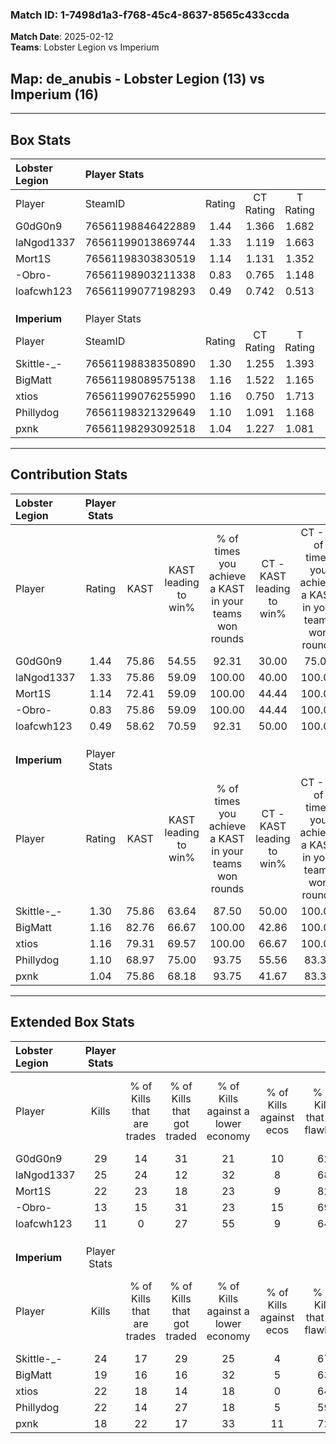 ### Match ID: 1-7498d1a3-f768-45c4-8637-8565c433ccda  
**Match Date**: 2025-02-12  
**Teams**: Lobster Legion vs Imperium  

## **Map**: de_anubis - Lobster Legion (13) vs Imperium (16)  
---  

## Box Stats  

| **Lobster Legion** | Player Stats      |        |           |          |       |       |       |         |        |      |     |
| :- | :- | :-: | :-: | :-: | :-: | :-: | :-: | :-: | :-: | :-: | :-: |
| Player             | SteamID           | Rating | CT Rating | T Rating | KAST  |  ADR  | Kills | Assists | Deaths | K/D  | HS% |
| G0dG0n9            | 76561198846422889 |  1.44  |   1.366   |  1.682   | 75.86 | 91.2  |  29   |    4    |   19   | 1.53 | 55  |
| laNgod1337         | 76561199013869744 |  1.33  |   1.119   |  1.663   | 75.86 | 102.6 |  25   |    9    |   21   | 1.19 | 36  |
| Mort1S             | 76561198303830519 |  1.14  |   1.131   |  1.352   | 72.41 | 75.6  |  22   |    7    |   20   | 1.10 | 27  |
| -Obro-             | 76561198903211338 |  0.83  |   0.765   |  1.148   | 75.86 | 59.0  |  13   |    7    |   21   | 0.62 | 61  |
| loafcwh123         | 76561199077198293 |  0.49  |   0.742   |  0.513   | 58.62 | 40.7  |  11   |    2    |   25   | 0.44 | 54  |
|                    |                   |        |           |          |       |       |       |         |        |      |     |
|                    |                   |        |           |          |       |       |       |         |        |      |     |
|                    |                   |        |           |          |       |       |       |         |        |      |     |
| **Imperium**       | Player Stats      |        |           |          |       |       |       |         |        |      |     |
| Player             | SteamID           | Rating | CT Rating | T Rating | KAST  |  ADR  | Kills | Assists | Deaths | K/D  | HS% |
| Skittle-_-         | 76561198838350890 |  1.30  |   1.255   |  1.393   | 75.86 | 100.0 |  24   |   11    |   21   | 1.14 | 70  |
| BigMatt            | 76561198089575138 |  1.16  |   1.522   |  1.165   | 82.76 | 79.8  |  19   |   11    |   20   | 0.95 | 52  |
| xtios              | 76561199076255990 |  1.16  |   0.750   |  1.713   | 79.31 | 77.2  |  22   |    6    |   22   | 1.00 | 40  |
| Phillydog          | 76561198321329649 |  1.10  |   1.091   |  1.168   | 68.97 | 77.6  |  22   |    6    |   21   | 1.05 | 63  |
| pxnk               | 76561198293092518 |  1.04  |   1.227   |  1.081   | 75.86 | 60.8  |  18   |    3    |   17   | 1.06 | 33  |
---  

## Contribution Stats  

| **Lobster Legion** | Player Stats |       |                      |                                                        |                           |                                                             |                          |                                                            |
| :- | :-: | :-: | :-: | :-: | :-: | :-: | :-: | :-: |
| Player             |    Rating    | KAST  | KAST leading to win% | % of times you achieve a KAST in your teams won rounds | CT - KAST leading to win% | CT - % of times you achieve a KAST in your teams won rounds | T - KAST leading to win% | T - % of times you achieve a KAST in your teams won rounds |
| G0dG0n9            |     1.44     | 75.86 |        54.55         |                         92.31                          |           30.00           |                            75.00                            |          75.00           |                           100.00                           |
| laNgod1337         |     1.33     | 75.86 |        59.09         |                         100.00                         |           40.00           |                           100.00                            |          75.00           |                           100.00                           |
| Mort1S             |     1.14     | 72.41 |        59.09         |                         100.00                         |           44.44           |                           100.00                            |          69.23           |                           100.00                           |
| -Obro-             |     0.83     | 75.86 |        59.09         |                         100.00                         |           44.44           |                           100.00                            |          69.23           |                           100.00                           |
| loafcwh123         |     0.49     | 58.62 |        70.59         |                         92.31                          |           50.00           |                           100.00                            |          88.89           |                           88.89                            |
|                    |              |       |                      |                                                        |                           |                                                             |                          |                                                            |
|                    |              |       |                      |                                                        |                           |                                                             |                          |                                                            |
|                    |              |       |                      |                                                        |                           |                                                             |                          |                                                            |
| **Imperium**       | Player Stats |       |                      |                                                        |                           |                                                             |                          |                                                            |
| Player             |    Rating    | KAST  | KAST leading to win% | % of times you achieve a KAST in your teams won rounds | CT - KAST leading to win% | CT - % of times you achieve a KAST in your teams won rounds | T - KAST leading to win% | T - % of times you achieve a KAST in your teams won rounds |
| Skittle-_-         |     1.30     | 75.86 |        63.64         |                         87.50                          |           50.00           |                           100.00                            |          80.00           |                           80.00                            |
| BigMatt            |     1.16     | 82.76 |        66.67         |                         100.00                         |           42.86           |                           100.00                            |          100.00          |                           100.00                           |
| xtios              |     1.16     | 79.31 |        69.57         |                         100.00                         |           66.67           |                           100.00                            |          71.43           |                           100.00                           |
| Phillydog          |     1.10     | 68.97 |        75.00         |                         93.75                          |           55.56           |                            83.33                            |          90.91           |                           100.00                           |
| pxnk               |     1.04     | 75.86 |        68.18         |                         93.75                          |           41.67           |                            83.33                            |          100.00          |                           100.00                           |
---  

## Extended Box Stats  

| **Lobster Legion** | Player Stats |                            |                            |                                    |                         |                              |                                 |        |                             |                                     |                          |                               |                            |
| :- | :-: | :-: | :-: | :-: | :-: | :-: | :-: | :-: | :-: | :-: | :-: | :-: | :-: |
| Player             |    Kills     | % of Kills that are trades | % of Kills that got traded | % of Kills against a lower economy | % of Kills against ecos | % of Kills that are flawless | % of Kills that are close duels | Deaths | % of Deaths that get traded | % of Deaths against a lower economy | % of Deaths against ecos | % of Deaths that are flawless | % of Deaths that are close |
| G0dG0n9            |      29      |             14             |             31             |                 21                 |           10            |              62              |               10                |   19   |             26              |                 16                  |            0             |              84               |             0              |
| laNgod1337         |      25      |             24             |             12             |                 32                 |            8            |              68              |                8                |   21   |             14              |                 14                  |            5             |              43               |             14             |
| Mort1S             |      22      |             23             |             18             |                 23                 |            9            |              82              |                0                |   20   |             20              |                 15                  |            0             |              65               |             5              |
| -Obro-             |      13      |             15             |             31             |                 23                 |           15            |              69              |                0                |   21   |             19              |                 14                  |            5             |              67               |             0              |
| loafcwh123         |      11      |             0              |             27             |                 55                 |            9            |              64              |                9                |   25   |             28              |                 20                  |            8             |              68               |             0              |
|                    |              |                            |                            |                                    |                         |                              |                                 |        |                             |                                     |                          |                               |                            |
|                    |              |                            |                            |                                    |                         |                              |                                 |        |                             |                                     |                          |                               |                            |
|                    |              |                            |                            |                                    |                         |                              |                                 |        |                             |                                     |                          |                               |                            |
| **Imperium**       | Player Stats |                            |                            |                                    |                         |                              |                                 |        |                             |                                     |                          |                               |                            |
| Player             |    Kills     | % of Kills that are trades | % of Kills that got traded | % of Kills against a lower economy | % of Kills against ecos | % of Kills that are flawless | % of Kills that are close duels | Deaths | % of Deaths that get traded | % of Deaths against a lower economy | % of Deaths against ecos | % of Deaths that are flawless | % of Deaths that are close |
| Skittle-_-         |      24      |             17             |             29             |                 25                 |            4            |              67              |                0                |   21   |              5              |                 19                  |            5             |              62               |             10             |
| BigMatt            |      19      |             16             |             16             |                 32                 |            5            |              63              |                0                |   20   |             50              |                 20                  |            5             |              45               |             10             |
| xtios              |      22      |             18             |             14             |                 18                 |            0            |              64              |                0                |   22   |             14              |                 14                  |            5             |              77               |             0              |
| Phillydog          |      22      |             14             |             27             |                 18                 |            5            |              59              |               14                |   21   |             10              |                 19                  |            0             |              81               |             10             |
| pxnk               |      18      |             22             |             17             |                 33                 |           11            |              72              |                6                |   17   |             35              |                  0                  |            0             |              76               |             0              |
